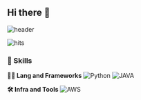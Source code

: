 ## Hi there 👋
![header](https://capsule-render.vercel.app/api?type=waving&color=auto&height=200&text=Hello+World%21&fontSize=70&fontAlign=50&fontAlignY=50&desc=Happy+Coding+Day&descSize=20&descAlign=50&descAlignY=60)

![hits](https://hits.seeyoufarm.com/api/count/incr/badge.svg?url=https%3A%2F%2Fgithub.com%2Fkyeonghoonkim&edge_flat=false&title=%EB%AA%85)

### 🦾 Skills
**🧑‍💻 Lang and Frameworks**
![Python](https://img.shields.io/badge/python-3776AB.svg?&style=for-the-badge&logo=python&logoColor=white) ![JAVA](https://img.shields.io/badge/Java-000000.svg?&style=for-the-badge) 

**🛠️ Infra and Tools**
![AWS](https://img.shields.io/badge/Aws-000000.svg?&style=for-the-badge) 


<!--
**kyeonghoonray/kyeonghoonray** is a ✨ _special_ ✨ repository because its `README.md` (this file) appears on your GitHub profile.

Here are some ideas to get you started:

- 🔭 I’m currently working on ...
- 🌱 I’m currently learning ...
- 👯 I’m looking to collaborate on ...
- 🤔 I’m looking for help with ...
- 💬 Ask me about ...
- 📫 How to reach me: ...
- 😄 Pronouns: ...
- ⚡ Fun fact: ...
-->
